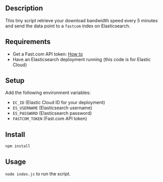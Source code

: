 ## Description
This tiny script retrieve your download bandwidth speed every 5 minutes and send the data point to a `fastcom` index on Elasticsearch.

## Requirements
- Get a Fast.com API token: [How to](https://github.com/branchard/fast-speedtest-api#how-to-get-app-token-)
- Have an Elasticsearch deployment running (this code is for Elastic Cloud)

## Setup
Add the following environment variables:
- `EC_ID` (Elastic Cloud ID for your deployment)
- `ES_USERNAME` (Elasticsearch username)
- `ES_PASSWORD` (Elasticsearch password)
- `FASTCOM_TOKEN` (Fast.com API token)

## Install
`npm install`

## Usage
`node index.js` to run the script.
